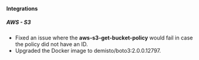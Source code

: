 
#### Integrations
##### AWS - S3
- Fixed an issue where the **aws-s3-get-bucket-policy** would fail in case the policy did not have an ID.
- Upgraded the Docker image to demisto/boto3:2.0.0.12797.
